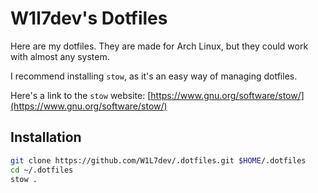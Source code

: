 # W1l7dev's Dotfiles

Here are my dotfiles. They are made for Arch Linux, but they could work with almost any system.

I recommend installing `stow`, as it's an easy way of managing dotfiles.

Here's a link to the `stow` website: [https://www.gnu.org/software/stow/](https://www.gnu.org/software/stow/)

## Installation

```bash
git clone https://github.com/W1L7dev/.dotfiles.git $HOME/.dotfiles
cd ~/.dotfiles
stow .
```
